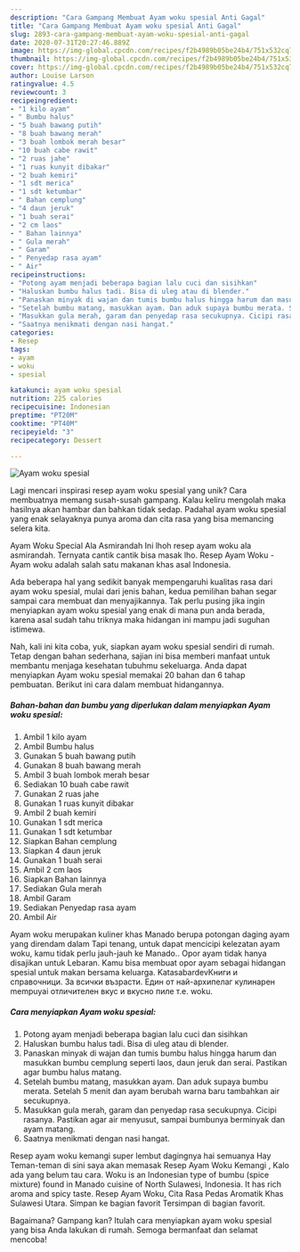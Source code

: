 ```yaml
---
description: "Cara Gampang Membuat Ayam woku spesial Anti Gagal"
title: "Cara Gampang Membuat Ayam woku spesial Anti Gagal"
slug: 2893-cara-gampang-membuat-ayam-woku-spesial-anti-gagal
date: 2020-07-31T20:27:46.889Z
image: https://img-global.cpcdn.com/recipes/f2b4989b05be24b4/751x532cq70/ayam-woku-spesial-foto-resep-utama.jpg
thumbnail: https://img-global.cpcdn.com/recipes/f2b4989b05be24b4/751x532cq70/ayam-woku-spesial-foto-resep-utama.jpg
cover: https://img-global.cpcdn.com/recipes/f2b4989b05be24b4/751x532cq70/ayam-woku-spesial-foto-resep-utama.jpg
author: Louise Larson
ratingvalue: 4.5
reviewcount: 3
recipeingredient:
- "1 kilo ayam"
- " Bumbu halus"
- "5 buah bawang putih"
- "8 buah bawang merah"
- "3 buah lombok merah besar"
- "10 buah cabe rawit"
- "2 ruas jahe"
- "1 ruas kunyit dibakar"
- "2 buah kemiri"
- "1 sdt merica"
- "1 sdt ketumbar"
- " Bahan cemplung"
- "4 daun jeruk"
- "1 buah serai"
- "2 cm laos"
- " Bahan lainnya"
- " Gula merah"
- " Garam"
- " Penyedap rasa ayam"
- " Air"
recipeinstructions:
- "Potong ayam menjadi beberapa bagian lalu cuci dan sisihkan"
- "Haluskan bumbu halus tadi. Bisa di uleg atau di blender."
- "Panaskan minyak di wajan dan tumis bumbu halus hingga harum dan masukkan bumbu cemplung seperti laos, daun jeruk dan serai. Pastikan agar bumbu halus matang."
- "Setelah bumbu matang, masukkan ayam. Dan aduk supaya bumbu merata. Setelah 5 menit dan ayam berubah warna baru tambahkan air secukupnya."
- "Masukkan gula merah, garam dan penyedap rasa secukupnya. Cicipi rasanya. Pastikan agar air menyusut, sampai bumbunya berminyak dan ayam matang."
- "Saatnya menikmati dengan nasi hangat."
categories:
- Resep
tags:
- ayam
- woku
- spesial

katakunci: ayam woku spesial 
nutrition: 225 calories
recipecuisine: Indonesian
preptime: "PT20M"
cooktime: "PT40M"
recipeyield: "3"
recipecategory: Dessert

---
```



![Ayam woku spesial](https://img-global.cpcdn.com/recipes/f2b4989b05be24b4/751x532cq70/ayam-woku-spesial-foto-resep-utama.jpg)

Lagi mencari inspirasi resep ayam woku spesial yang unik? Cara membuatnya memang susah-susah gampang. Kalau keliru mengolah maka hasilnya akan hambar dan bahkan tidak sedap. Padahal ayam woku spesial yang enak selayaknya punya aroma dan cita rasa yang bisa memancing selera kita.

Ayam Woku Special Ala Asmirandah Ini lhoh resep ayam woku ala asmirandah. Ternyata cantik cantik bisa masak lho. Resep Ayam Woku - Ayam woku adalah salah satu makanan khas asal Indonesia.

Ada beberapa hal yang sedikit banyak mempengaruhi kualitas rasa dari ayam woku spesial, mulai dari jenis bahan, kedua pemilihan bahan segar sampai cara membuat dan menyajikannya. Tak perlu pusing jika ingin menyiapkan ayam woku spesial yang enak di mana pun anda berada, karena asal sudah tahu triknya maka hidangan ini mampu jadi suguhan istimewa.


Nah, kali ini kita coba, yuk, siapkan ayam woku spesial sendiri di rumah. Tetap dengan bahan sederhana, sajian ini bisa memberi manfaat untuk membantu menjaga kesehatan tubuhmu sekeluarga. Anda dapat menyiapkan Ayam woku spesial memakai 20 bahan dan 6 tahap pembuatan. Berikut ini cara dalam membuat hidangannya.

<!--inarticleads1-->

##### Bahan-bahan dan bumbu yang diperlukan dalam menyiapkan Ayam woku spesial:

1. Ambil 1 kilo ayam
1. Ambil  Bumbu halus
1. Gunakan 5 buah bawang putih
1. Gunakan 8 buah bawang merah
1. Ambil 3 buah lombok merah besar
1. Sediakan 10 buah cabe rawit
1. Gunakan 2 ruas jahe
1. Gunakan 1 ruas kunyit dibakar
1. Ambil 2 buah kemiri
1. Gunakan 1 sdt merica
1. Gunakan 1 sdt ketumbar
1. Siapkan  Bahan cemplung
1. Siapkan 4 daun jeruk
1. Gunakan 1 buah serai
1. Ambil 2 cm laos
1. Siapkan  Bahan lainnya
1. Sediakan  Gula merah
1. Ambil  Garam
1. Sediakan  Penyedap rasa ayam
1. Ambil  Air


Ayam woku merupakan kuliner khas Manado berupa potongan daging ayam yang direndam dalam Tapi tenang, untuk dapat mencicipi kelezatan ayam woku, kamu tidak perlu jauh-jauh ke Manado.. Opor ayam tidak hanya disajikan untuk Lebaran. Kamu bisa membuat opor ayam sebagai hidangan spesial untuk makan bersama keluarga. KatasabardevКниги и справочници. За всички възрасти. Един от най-архипелаг кулинарен mempuyai отличителен вкус и вкусно пиле т.е. woku. 

<!--inarticleads2-->

##### Cara menyiapkan Ayam woku spesial:

1. Potong ayam menjadi beberapa bagian lalu cuci dan sisihkan
1. Haluskan bumbu halus tadi. Bisa di uleg atau di blender.
1. Panaskan minyak di wajan dan tumis bumbu halus hingga harum dan masukkan bumbu cemplung seperti laos, daun jeruk dan serai. Pastikan agar bumbu halus matang.
1. Setelah bumbu matang, masukkan ayam. Dan aduk supaya bumbu merata. Setelah 5 menit dan ayam berubah warna baru tambahkan air secukupnya.
1. Masukkan gula merah, garam dan penyedap rasa secukupnya. Cicipi rasanya. Pastikan agar air menyusut, sampai bumbunya berminyak dan ayam matang.
1. Saatnya menikmati dengan nasi hangat.


Resep ayam woku kemangi super lembut dagingnya hai semuanya Hay Teman-teman di sini saya akan memasak Resep Ayam Woku Kemangi , Kalo ada yang belum tau cara. Woku is an Indonesian type of bumbu (spice mixture) found in Manado cuisine of North Sulawesi, Indonesia. It has rich aroma and spicy taste. Resep Ayam Woku, Cita Rasa Pedas Aromatik Khas Sulawesi Utara. Simpan ke bagian favorit Tersimpan di bagian favorit. 

Bagaimana? Gampang kan? Itulah cara menyiapkan ayam woku spesial yang bisa Anda lakukan di rumah. Semoga bermanfaat dan selamat mencoba!
